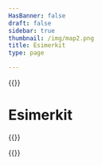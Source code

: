 ```yaml
---
HasBanner: false
draft: false
sidebar: true
thumbnail: /img/map2.png
title: Esimerkit
type: page

---
```

{{<content-start >}}
# Esimerkit
{{<usecases >}}

{{<content-end >}}
